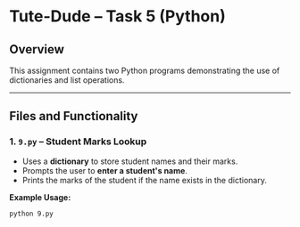 # Tute-Dude – Task 5 (Python)

## Overview
This assignment contains two Python programs demonstrating the use of dictionaries and list operations.

---

## Files and Functionality

### 1. `9.py` – Student Marks Lookup
- Uses a **dictionary** to store student names and their marks.  
- Prompts the user to **enter a student's name**.  
- Prints the marks of the student if the name exists in the dictionary.  

**Example Usage:**
```bash
python 9.py
